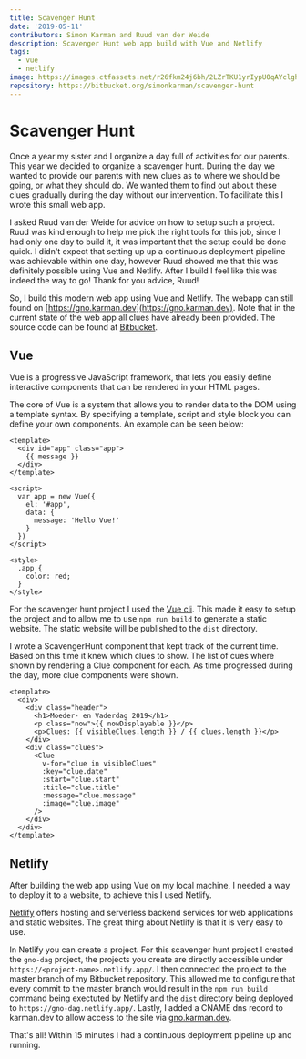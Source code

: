 ```yaml
---
title: Scavenger Hunt
date: '2019-05-11'
contributors: Simon Karman and Ruud van der Weide
description: Scavenger Hunt web app build with Vue and Netlify
tags:
  - vue
  - netlify
image: https://images.ctfassets.net/r26fkm24j6bh/2LZrTKU1yrIypU0qAYclgh/d29afa97c2ee10a055040d2e70f545b8/gno-dag-vue-netlify.png
repository: https://bitbucket.org/simonkarman/scavenger-hunt
---
```


# Scavenger Hunt
Once a year my sister and I organize a day full of activities for our parents. This year we decided to organize a scavenger hunt. During the day we wanted to provide our parents with new clues as to where we should be going, or what they should do. We wanted them to find out about these clues gradually during the day without our intervention. To facilitate this I wrote this small web app.

I asked Ruud van der Weide for advice on how to setup such a project. Ruud was kind enough to help me pick the right tools for this job, since I had only one day to build it, it was important that the setup could be done quick. I didn't expect that setting up up a continuous deployment pipeline was achievable within one day, however Ruud showed me that this was definitely possible using Vue and Netlify. After I build I feel like this was indeed the way to go! Thank for you advice, Ruud!

So, I build this modern web app using Vue and Netlify. The webapp can still found on [https://gno.karman.dev](https://gno.karman.dev). Note that in the current state of the web app all clues have already been provided. The source code can be found at [Bitbucket](https://bitbucket.org/simonkarman/scavenger-hunt).

## Vue
Vue is a progressive JavaScript framework, that lets you easily define interactive components that can be rendered in your HTML pages.

The core of Vue is a system that allows you to render data to the DOM using a template syntax. By specifying a template, script and style block you can define your own components. An example can be seen below:
```vue
<template>
  <div id="app" class="app">
    {{ message }}
  </div>
</template>

<script>
  var app = new Vue({
    el: '#app',
    data: {
      message: 'Hello Vue!'
    }
  })
</script>

<style>
  .app {
    color: red;
  }
</style>
```

For the scavenger hunt project I used the [Vue cli](https://cli.vuejs.org/). This made it easy to setup the project and to allow me to use `npm run build` to generate a static website. The static website will be published to the `dist` directory.

I wrote a ScavengerHunt component that kept track of the current time. Based on this time it knew which clues to show. The list of cues where shown by rendering a Clue component for each. As time progressed during the day, more clue components were shown.

```vue
<template>
  <div>
    <div class="header">
      <h1>Moeder- en Vaderdag 2019</h1>
      <p class="now">{{ nowDisplayable }}</p>
      <p>Clues: {{ visibleClues.length }} / {{ clues.length }}</p>
    </div>
    <div class="clues">
      <Clue
        v-for="clue in visibleClues"
        :key="clue.date"
        :start="clue.start"
        :title="clue.title"
        :message="clue.message"
        :image="clue.image"
      />
    </div>
  </div>
</template>
```

## Netlify
After building the web app using Vue on my local machine, I needed a way  to deploy it to a website, to achieve this I used Netlify.

[Netlify](https://www.netlify.com/) offers hosting and serverless backend services for web applications and static websites. The great thing about Netlify is that it is very easy to use.

In Netlify you can create a project. For this scavenger hunt project I created the `gno-dag` project, the projects you create are directly accessible under `https://<project-name>.netlify.app/`. I then connected the project to the master branch of my Bitbucket repository. This allowed me to configure that every commit to the master branch would result in the `npm run build` command being exectuted by Netlify and the `dist` directory being deployed to `https://gno-dag.netlify.app/`. Lastly, I added a CNAME dns record to karman.dev to allow access to the site via [gno.karman.dev](https://gno.karman.dev).

That's all! Within 15 minutes I had a continuous deployment pipeline up and running.